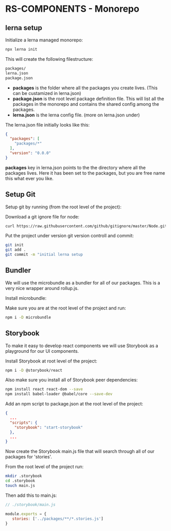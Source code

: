 # RS-COMPONENTS - Monorepo

## lerna setup
Initialize a lerna managed monorepo:

```bash
npx lerna init
```

This will create the following filestructure:

```bash
packages/
lerna.json
package.json
```

- __packages__ is the folder where all the packages you create lives. (This can be custamized in lerna.json)
-  __package.json__ is the root level package definition file. This will list all the packages in the monorepo and contains the shared config among the packages.
- __lerna.json__ is the lerna config file. (more on lerna.json under)

The lerna.json file initially looks like this:

```json
{
  "packages": [
    "packages/*"
  ],
  "version": "0.0.0"
}
```

__packages__ key in lerna.json points to the the directory where all the packages lives. Here it has been set to the packages, but you are free name this what ever you like.

## Setup Git

Setup git by running (from the root level of the project):

Download a git ignore file for node:

```bash
curl https://raw.githubusercontent.com/github/gitignore/master/Node.gitignore --output .gitignore
```

Put the project under version git version controll and commit:

```bash
git init
git add .
git commit -m "initial lerna setup
```

## Bundler

We will use the microbundle as a bundler for all of our packages. This is a very nice wrapper around rollup.js.

Install microbundle:

Make sure you are at the root level of the project and run:

```bash
npm i -D microbundle
```

## Storybook

To make it easy to develop react components we will use Storybook as a playground for our UI components.

Install Storybook at root level of the project:

```bash
npm i -D @storybook/react
```

Also make sure you install all of Storybook peer dependencies:

```bash
npm install react react-dom --save
npm install babel-loader @babel/core --save-dev
```

Add an npm script to package.json at the root level of the project:

```json
{
  ...
  "scripts": {
    "storybook": "start-storybook"
  },
  ...
}
```

Now create the Storybook main.js file that will search through all of our packages for 'stories'.

From the root level of the project run:

```bash
mkdir .storybook
cd .storybook
touch main.js
```

Then add this to main.js:

```javascript
// ./storybook/main.js

module.exports = {
   stories: ['../packages/**/*.stories.js']
}
```

